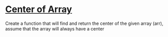 # [Center of Array](https://www.codewars.com/kata/center-of-array "https://www.codewars.com/kata/60fde8c34c067d00191341f2")

Create a function that will find and return the center of the given array (arr), assume that the array will always have a center